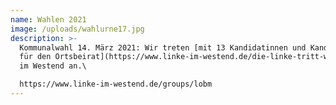 ```yaml
---
name: Wahlen 2021
image: /uploads/wahlurne17.jpg
description: >-
  Kommunalwahl 14. März 2021: Wir treten [mit 13 Kandidatinnen und Kandidaten
  für den Ortsbeirat](https://www.linke-im-westend.de/die-linke-tritt-wieder-an)
  im Westend an.\

  https://www.linke-im-westend.de/groups/lobm
---
```

